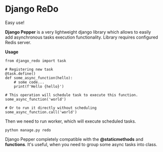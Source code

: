 Django ReDo
=============

Easy use!

**Django Pepper** is a very lightweight django library which allows to easily add asynchronous
tasks execution functionality. Library requires configured Redis server.


**Usage**

    from django_redo import task
    
    # Registering new task
    @task.define()
    def some_async_function(hello):
        # some code...
        print(f'Hello {hello}')
    
    # This operation will schedule task to execute this function.
    some_async_function('world')
    
    # Or to run it directly without scheduling
    some_async_function.call('world')
    
Then we need to run worker, which will execute scheduled tasks.

    python manage.py redo
    
Django Pepper completely compatible with the **@staticmethods** and **functions**. It's
useful, when you need to group some async tasks into class.